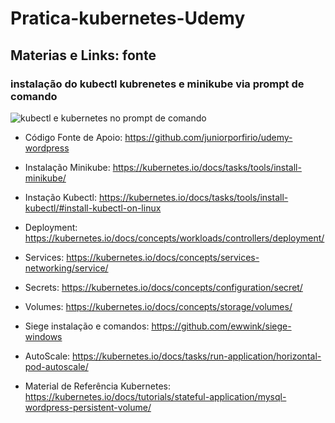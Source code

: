 # Pratica-kubernetes-Udemy

## Materias e Links: fonte

### instalação do kubectl kubrenetes e minikube via prompt de comando


![kubectl e kubernetes no prompt de comando](https://user-images.githubusercontent.com/96207587/188328816-d662a44b-5fa3-4bfb-9e37-44e476c8f359.png)

- Código Fonte de Apoio: https://github.com/juniorporfirio/udemy-wordpress

- Instalação Minikube:
https://kubernetes.io/docs/tasks/tools/install-minikube/

- Instação Kubectl:
https://kubernetes.io/docs/tasks/tools/install-kubectl/#install-kubectl-on-linux

- Deployment:
https://kubernetes.io/docs/concepts/workloads/controllers/deployment/

- Services:
https://kubernetes.io/docs/concepts/services-networking/service/

- Secrets:
https://kubernetes.io/docs/concepts/configuration/secret/

- Volumes:
https://kubernetes.io/docs/concepts/storage/volumes/

- Siege instalação e comandos:
https://github.com/ewwink/siege-windows

- AutoScale:
https://kubernetes.io/docs/tasks/run-application/horizontal-pod-autoscale/

- Material de Referência Kubernetes:
https://kubernetes.io/docs/tutorials/stateful-application/mysql-wordpress-persistent-volume/
